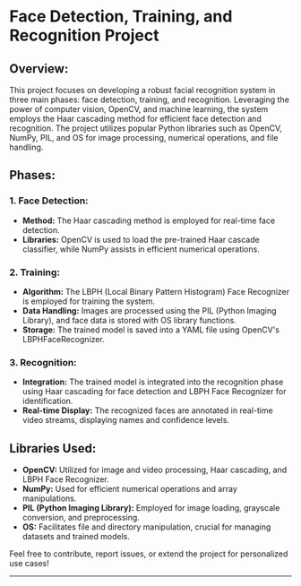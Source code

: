 # Face Detection, Training, and Recognition Project

## Overview:

This project focuses on developing a robust facial recognition system in three main phases: face detection, training, and recognition. Leveraging the power of computer vision, OpenCV, and machine learning, the system employs the Haar cascading method for efficient face detection and recognition. The project utilizes popular Python libraries such as OpenCV, NumPy, PIL, and OS for image processing, numerical operations, and file handling.

## Phases:

### 1. Face Detection:
   - **Method:** The Haar cascading method is employed for real-time face detection.
   - **Libraries:** OpenCV is used to load the pre-trained Haar cascade classifier, while NumPy assists in efficient numerical operations.

### 2. Training:
   - **Algorithm:** The LBPH (Local Binary Pattern Histogram) Face Recognizer is employed for training the system.
   - **Data Handling:** Images are processed using the PIL (Python Imaging Library), and face data is stored with OS library functions.
   - **Storage:** The trained model is saved into a YAML file using OpenCV's LBPHFaceRecognizer.

### 3. Recognition:
   - **Integration:** The trained model is integrated into the recognition phase using Haar cascading for face detection and LBPH Face Recognizer for identification.
   - **Real-time Display:** The recognized faces are annotated in real-time video streams, displaying names and confidence levels.

## Libraries Used:

- **OpenCV:** Utilized for image and video processing, Haar cascading, and LBPH Face Recognizer.
- **NumPy:** Used for efficient numerical operations and array manipulations.
- **PIL (Python Imaging Library):** Employed for image loading, grayscale conversion, and preprocessing.
- **OS:** Facilitates file and directory manipulation, crucial for managing datasets and trained models.


Feel free to contribute, report issues, or extend the project for personalized use cases!

---
